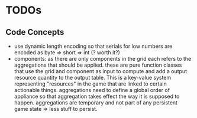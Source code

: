 # TODOs

## Code Concepts

* use dynamic length encoding so that serials for low numbers are encoded as
  byte => short => int (? worth it?)
* components: as there are only components in the grid each refers to the
  aggregations that should be applied. these are pure function classes that use
  the grid and component as input to compute and add a output resource quantity
  to the output table. This is a key-value system representing "resources" in
  the game that are linked to certain actionable things. aggregations need to
  define a global order of appliance so that aggregation takes effect the way it
  is supposed to happen. aggregations are temporary and not part of any
  persistent game state => less stuff to persist.
